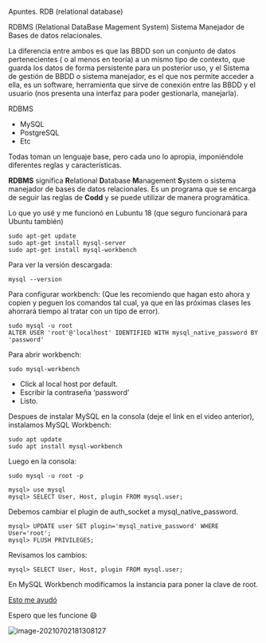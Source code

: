 Apuntes.
RDB (relational database)

RDBMS (Relational DataBase Magement System) Sistema Manejador de Bases de datos relacionales.

La diferencia entre ambos es que las BBDD son un conjunto de datos pertenecientes ( o al menos en teoría) a un mismo tipo de contexto, que guarda los datos de forma persistente para un posterior uso, y el Sistema de gestión de BBDD o sistema manejador, es el que nos permite acceder a ella, es un software, herramienta que sirve de conexión entre las BBDD y el usuario (nos presenta una interfaz para poder gestionarla, manejarla).

RDBMS

- MySQL
- PostgreSQL
- Etc

Todas toman un lenguaje base, pero cada uno lo apropia, imponiéndole diferentes reglas y características.

**RDBMS** significa **R**elational **D**atabase **M**anagement **S**ystem o sistema manejador de bases de datos relacionales. Es un programa que se encarga de seguir las reglas de **Codd** y se puede utilizar de manera programática.

Lo que yo usé y me funcionó en Lubuntu 18 (que seguro funcionará para Ubuntu también)

```
sudo apt-get update
sudo apt-get install mysql-server
sudo apt-get install mysql-workbench
```

Para ver la versión descargada:

```
mysql --version
```

Para configurar workbench:
(Que les recomiendo que hagan esto ahora y copien y peguen los comandos tal cual, ya que en las próximas clases les ahorrará tiempo al tratar con un tipo de error).

```
sudo mysql -u root
ALTER USER 'root'@'localhost' IDENTIFIED WITH mysql_native_password BY 'password'
```

Para abrir workbench:

```
sudo mysql-workbench
```

- Click al local host por default.
- Escribir la contraseña ‘password’
- Listo.

Despues de instalar MySQL en la consola (deje el link en el video anterior), instalamos MySQL Workbench:

```
sudo apt update
sudo apt install mysql-workbench
```

Luego en la consola:

```
sudo mysql -u root -p

mysql> use mysql
mysql> SELECT User, Host, plugin FROM mysql.user;
```

Debemos cambiar el plugin de auth_socket a mysql_native_password.

```
mysql> UPDATE user SET plugin='mysql_native_password' WHERE User='root';
mysql> FLUSH PRIVILEGES;
```

Revisamos los cambios:

```
mysql> SELECT User, Host, plugin FROM mysql.user;
```

En MySQL Workbench modificamos la instancia para poner la clave de root.

[Esto me ayudó](https://www.youtube.com/watch?v=SJm91cvE_ks)

Espero que les funcione 😄

![image-20210702181308127](/home/digdata/.config/Typora/typora-user-images/image-20210702181308127.png)

